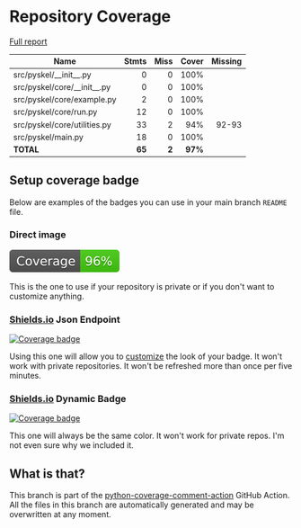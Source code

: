 # Repository Coverage

[Full report](https://htmlpreview.github.io/?https://github.com/davidrudlstorfer/pyskel/blob/python-coverage-comment-action-data/htmlcov/index.html)

| Name                            |    Stmts |     Miss |   Cover |   Missing |
|-------------------------------- | -------: | -------: | ------: | --------: |
| src/pyskel/\_\_init\_\_.py      |        0 |        0 |    100% |           |
| src/pyskel/core/\_\_init\_\_.py |        0 |        0 |    100% |           |
| src/pyskel/core/example.py      |        2 |        0 |    100% |           |
| src/pyskel/core/run.py          |       12 |        0 |    100% |           |
| src/pyskel/core/utilities.py    |       33 |        2 |     94% |     92-93 |
| src/pyskel/main.py              |       18 |        0 |    100% |           |
|                       **TOTAL** |   **65** |    **2** | **97%** |           |


## Setup coverage badge

Below are examples of the badges you can use in your main branch `README` file.

### Direct image

[![Coverage badge](https://raw.githubusercontent.com/davidrudlstorfer/pyskel/python-coverage-comment-action-data/badge.svg)](https://htmlpreview.github.io/?https://github.com/davidrudlstorfer/pyskel/blob/python-coverage-comment-action-data/htmlcov/index.html)

This is the one to use if your repository is private or if you don't want to customize anything.

### [Shields.io](https://shields.io) Json Endpoint

[![Coverage badge](https://img.shields.io/endpoint?url=https://raw.githubusercontent.com/davidrudlstorfer/pyskel/python-coverage-comment-action-data/endpoint.json)](https://htmlpreview.github.io/?https://github.com/davidrudlstorfer/pyskel/blob/python-coverage-comment-action-data/htmlcov/index.html)

Using this one will allow you to [customize](https://shields.io/endpoint) the look of your badge.
It won't work with private repositories. It won't be refreshed more than once per five minutes.

### [Shields.io](https://shields.io) Dynamic Badge

[![Coverage badge](https://img.shields.io/badge/dynamic/json?color=brightgreen&label=coverage&query=%24.message&url=https%3A%2F%2Fraw.githubusercontent.com%2Fdavidrudlstorfer%2Fpyskel%2Fpython-coverage-comment-action-data%2Fendpoint.json)](https://htmlpreview.github.io/?https://github.com/davidrudlstorfer/pyskel/blob/python-coverage-comment-action-data/htmlcov/index.html)

This one will always be the same color. It won't work for private repos. I'm not even sure why we included it.

## What is that?

This branch is part of the
[python-coverage-comment-action](https://github.com/marketplace/actions/python-coverage-comment)
GitHub Action. All the files in this branch are automatically generated and may be
overwritten at any moment.